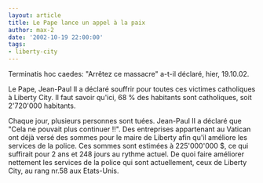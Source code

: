 ```yaml
---
layout: article
title: Le Pape lance un appel à la paix
author: max-2
date: '2002-10-19 22:00:00'
tags:
- liberty-city
---
```


Terminatis hoc caedes: "Arrêtez ce massacre" a-t-il déclaré, hier, 19.10.02.

Le Pape, Jean-Paul II a déclaré souffrir pour toutes ces victimes catholiques à Liberty City. Il faut savoir qu'ici, 68 % des habitants sont catholiques, soit 2'720'000 habitants.

Chaque jour, plusieurs personnes sont tuées. Jean-Paul II a déclaré que "Cela ne pouvait plus continuer !!". Des entreprises appartenant au Vatican ont déjà versé des sommes pour le maire de Liberty afin qu'il améliore les services de la police. Ces sommes sont estimées à 225'000'000 $, ce qui suffirait pour 2 ans et 248 jours au rythme actuel. De quoi faire améliorer nettement les services de la police qui sont actuellement, ceux de Liberty City, au rang nr.58 aux Etats-Unis.

<!--kg-card-end: markdown-->
